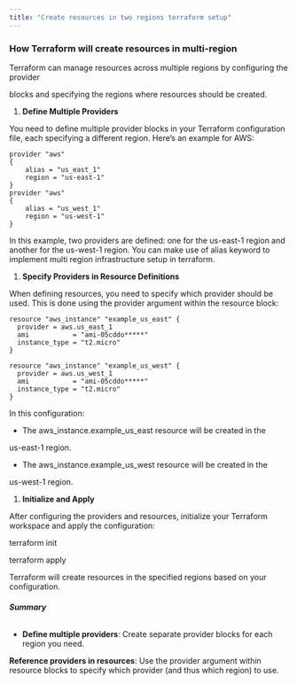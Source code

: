 ```yaml
---
title: "Create resources in two regions terraform setup"
---
```


### **How Terraform will create resources in multi-region**

Terraform can manage resources across multiple regions by configuring the provider

blocks and specifying the regions where resources should be created.

1.  **Define Multiple Providers**
    
You need to define multiple provider blocks in your Terraform configuration file, each specifying a different region. Here’s an example for AWS:

```
provider "aws" 
{ 
    alias = "us_east_1"
    region = "us-east-1"
}
provider "aws" 
{ 
    alias = "us_west_1"
    region = "us-west-1"
}   
```

In this example, two providers are defined: one for the us-east-1 region and another for the us-west-1 region. You can make use of alias keyword to implement multi region infrastructure setup in terraform.

1.  **Specify Providers in Resource Definitions**
    

When defining resources, you need to specify which provider should be used. This is done using the provider argument within the resource block:

```
resource "aws_instance" "example_us_east" {
  provider = aws.us_east_1
  ami           = "ami-05cddo*****"
  instance_type = "t2.micro"
}

resource "aws_instance" "example_us_west" {
  provider = aws.us_west_1
  ami           = "ami-05cddo*****"
  instance_type = "t2.micro"
}

```

In this configuration:

*   The aws_instance.example_us_east resource will be created in the
    

us-east-1 region.

*   The aws_instance.example_us_west resource will be created in the
    
us-west-1 region.

1.  **Initialize and Apply**
    
After configuring the providers and resources, initialize your Terraform workspace and apply the configuration:

terraform init

terraform apply

Terraform will create resources in the specified regions based on your configuration.

###### **Summary**

*   **Define multiple providers**: Create separate provider blocks for each region you need.
    

**Reference providers in resources**: Use the provider argument within resource blocks to specify which provider (and thus which region) to use.


